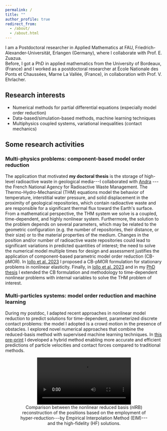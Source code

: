 ```yaml
---
permalink: /
title: ""
author_profile: true
redirect_from: 
  - /about/
  - /about.html
---
```

I am a Postdoctoral researcher in Applied Mathematics at FAU, Friedrich-Alexander-Universität, Erlangen (Germany), where I collaborate with Prof. E. Zuazua.\
Before, I got a PhD in applied mathematics from the University of Bordeaux, (France) and I worked as a postdoctoral researcher at École Nationale des Ponts et Chaussées, Marne La Vallée, (France), in collaboration with Prof. V. Ehrlacher.

## Research interests
<ul>
<li> Numerical methods for partial differential equations (especially model order reduction) </li>
<li>Data-based/simulation-based methods, machine learning techniques </li>
<li>Multiphysics coupled systems, variational inequalities (contact mechanics) </li>
</ul> 

<!-- Questo è un commento e non verrà visualizzato nella pagina -->
## Some research activities
### Multi-physics problems: component-based model order reduction
The application that motivated **my doctoral thesis** is the storage of high-level radioactive waste in geological media---I collaborated with [Andra](https://www.andra.fr)
---the French National Agency for Radioactive Waste Management.
The Thermo-Hydro-Mechanical (THM) equations model the behavior of temperature, interstitial water pressure, and solid displacement in the proximity of geological repositories, which contain radioactive waste and are responsible for a significant thermal flux toward the Earth's surface. 
From a mathematical perspective, the THM system we solve is a coupled, time-dependent, and highly nonlinear system. Furthermore, the solution to the problem depends on several parameters, which may be related to the geometric configuration (e.g. the number of repositories, their distance, or their size) or to the material properties of the medium. 
Changes in the position and/or number of radioactive waste repositories could lead to significant variations in predicted quantities of interest; the need to solve the numerical model multiple times for design and assessment justifies the application of component-based parametric model order reduction (CB-pMOR).
In [Iollo et al. 2023](https://www.sciencedirect.com/science/article/pii/S0045782522007423) I proposed a CB-pMOR formulation for stationary problems in nonlinear elasticity. 
Finally, in [Iollo et al. 2023](https://www.scipedia.com/wd/images/d/d9/Draft_Sanchez_Pinedo_755799274pap_193.pdf) and in my [PhD thesis](https://theses.hal.science/tel-04006932/document) I extended the CB formulation and methodology to time-dependent nonlinear problems with internal variables to solve the THM problem of interest.

### Multi-particles systems: model order reduction and machine learning
During my postdoc, I adapted recent approaches in nonlinear model reduction to predict solutions for time-dependent, parameterized discrete contact problems: the model I adopted is a crowd motion in the presence of obstacles. I explored novel numerical approaches that combine the reduced-basis method with supervised machine learning techniques. In [this pre-print](https://hal.science/hal-04936941) I developed a hybrid method enabling more accurate and efficient predictions of particle velocities and contact forces compared to traditional methods.
<div style="text-align: center;">
<figure>
<video width="300" controls>
  <source src="files/nlRBvideo.mp4" type="video/mp4">
</video>
 <figcaption>Comparison between the nonlinear reduced basis (nlRB) reconstruction of the positions based on the employment of hyper-reduction---by Empirical Interpolation Method (EIM)---and the high-fidelity (HF) solutions.</figcaption>
</figure>
</div>


  
 


<!--\[ a^2 + b^2 = c^2 \]

Possiamo anche scrivere una formula inline, come \( E = mc^2 \), per rappresentare la famosa equazione di Einstein sulla relatività.


 -->
